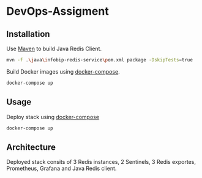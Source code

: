 # DevOps-Assigment

## Installation

Use [Maven](https://maven.apache.org/) to build Java Redis Client.

```bash
mvn -f .\java\infobip-redis-service\pom.xml package -DskipTests=true
```

Build Docker images using [docker-compose](https://docs.docker.com/compose/).

```bash
docker-compose up
```

## Usage

Deploy stack using [docker-compose](https://docs.docker.com/compose/)

```bash
docker-compose up
```

## Architecture

Deployed stack consits of 3 Redis instances, 2 Sentinels, 3 Redis exportes, Prometheus, Grafana and Java Redis client.
